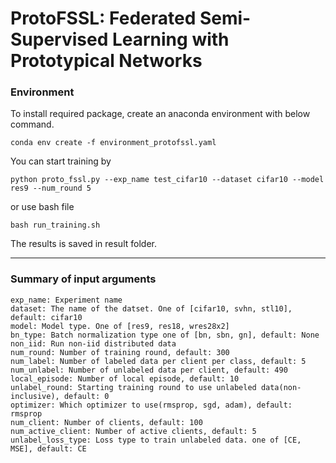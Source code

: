 # ProtoFSSL: Federated Semi-Supervised Learning with Prototypical Networks

### Environment
To install required package, create an anaconda environment with below command.
```
conda env create -f environment_protofssl.yaml
```
You can start training by 
```
python proto_fssl.py --exp_name test_cifar10 --dataset cifar10 --model res9 --num_round 5
```

or use bash file
```
bash run_training.sh
```

The results is saved in result folder.

---
### Summary of input arguments
```
exp_name: Experiment name
dataset: The name of the datset. One of [cifar10, svhn, stl10], default: cifar10
model: Model type. One of [res9, res18, wres28x2]
bn_type: Batch normalization type one of [bn, sbn, gn], default: None
non_iid: Run non-iid distributed data
num_round: Number of training round, default: 300
num_label: Number of labeled data per client per class, default: 5
num_unlabel: Number of unlabeled data per client, default: 490
local_episode: Number of local episode, default: 10
unlabel_round: Starting training round to use unlabeled data(non-inclusive), default: 0
optimizer: Which optimizer to use(rmsprop, sgd, adam), default: rmsprop
num_client: Number of clients, default: 100
num_active_client: Number of active clients, default: 5
unlabel_loss_type: Loss type to train unlabeled data. one of [CE, MSE], default: CE
```
